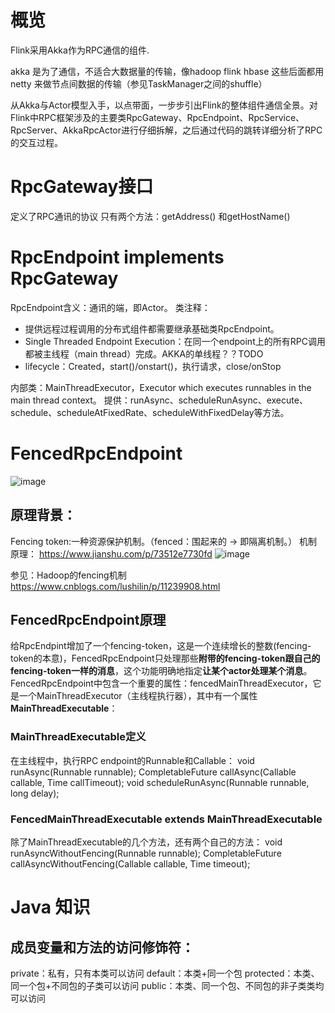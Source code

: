 # 概览
Flink采用Akka作为RPC通信的组件.

akka 是为了通信，不适合大数据量的传输，像hadoop flink hbase 这些后面都用netty 来做节点间数据的传输（参见TaskManager之间的shuffle）

从Akka与Actor模型入手，以点带面，一步步引出Flink的整体组件通信全景。对Flink中RPC框架涉及的主要类RpcGateway、RpcEndpoint、RpcService、RpcServer、AkkaRpcActor进行仔细拆解，之后通过代码的跳转详细分析了RPC的交互过程。


# RpcGateway接口
定义了RPC通讯的协议
只有两个方法：getAddress() 和getHostName()


# RpcEndpoint implements RpcGateway
RpcEndpoint含义：通讯的端，即Actor。
类注释：
* 提供远程过程调用的分布式组件都需要继承基础类RpcEndpoint。
* Single Threaded Endpoint Execution：在同一个endpoint上的所有RPC调用都被主线程（main thread）完成。AKKA的单线程？？TODO
* lifecycle：Created，start()/onstart()，执行请求，close/onStop

内部类：MainThreadExecutor，Executor which executes runnables in the main thread context。
提供：runAsync、scheduleRunAsync、execute、schedule、scheduleAtFixedRate、scheduleWithFixedDelay等方法。


# FencedRpcEndpoint
![image](https://user-images.githubusercontent.com/42859030/110249180-e00ec200-7faf-11eb-8db5-787fb2b68cfe.png)


## 原理背景：
Fencing token:一种资源保护机制。（fenced：围起来的 -> 即隔离机制。）
机制原理：
https://www.jianshu.com/p/73512e7730fd
![image](https://user-images.githubusercontent.com/42859030/110233371-8205be80-7f5e-11eb-82b9-2ec35e7961df.png)

参见：Hadoop的fencing机制
https://www.cnblogs.com/lushilin/p/11239908.html

## FencedRpcEndpoint原理
给RpcEndpint增加了一个fencing-token，这是一个连续增长的整数(fencing-token的本意)，FencedRpcEndpoint只处理那些**附带的fencing-token跟自己的fencing-token一样的消息**，这个功能明确地指定**让某个actor处理某个消息**。
FencedRpcEndpoint中包含一个重要的属性：fencedMainThreadExecutor，它是一个MainThreadExecutor（主线程执行器），其中有一个属性**MainThreadExecutable**：
### MainThreadExecutable定义 
在主线程中，执行RPC endpoint的Runnable和Callable：
    void runAsync(Runnable runnable);
    <V> CompletableFuture<V> callAsync(Callable<V> callable, Time callTimeout);
    void scheduleRunAsync(Runnable runnable, long delay);

### FencedMainThreadExecutable extends MainThreadExecutable
除了MainThreadExecutable的几个方法，还有两个自己的方法：
    void runAsyncWithoutFencing(Runnable runnable); 
    <V> CompletableFuture<V> callAsyncWithoutFencing(Callable<V> callable, Time timeout);






# Java 知识
## 成员变量和方法的访问修饰符：
private：私有，只有本类可以访问
default：本类+同一个包
protected：本类、同一个包+不同包的子类可以访问
public：本类、同一个包、不同包的非子类类均可以访问
